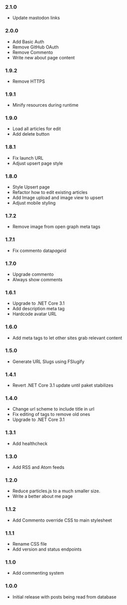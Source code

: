 ### 2.1.0

- Update mastodon links

### 2.0.0

- Add Basic Auth
- Remove GitHub OAuth
- Remove Commento
- Write new about page content

### 1.9.2

- Remove HTTPS

### 1.9.1

- Minify resources during runtime

### 1.9.0

- Load all articles for edit
- Add delete button

### 1.8.1

- Fix launch URL
- Adjust upsert page style

### 1.8.0

- Style Upsert page
- Refactor how to edit existing articles
- Add Image upload and image view to upsert
- Adjust mobile styling

### 1.7.2

- Remove image from open graph meta tags

### 1.7.1

- Fix commento data*page*id

### 1.7.0

- Upgrade commento
- Always show comments

### 1.6.1

- Upgrade to .NET Core 3.1
- Add description meta tag
- Hardcode avatar URL

### 1.6.0

- Add meta tags to let other sites grab relevant content

### 1.5.0

- Generate URL Slugs using FSlugify

### 1.4.1

- Revert .NET Core 3.1 update until paket stabilizes

### 1.4.0

- Change url scheme to include title in url
- Fix editing of tags to remove old ones
- Upgrade to .NET Core 3.1

### 1.3.1

- Add healthcheck

### 1.3.0

- Add RSS and Atom feeds

### 1.2.0

- Reduce particles.js to a much smaller size.
- Write a better about me page

### 1.1.2

- Add Commento override CSS to main stylesheet

### 1.1.1

- Rename CSS file
- Add version and status endpoints

### 1.1.0

- Add commenting system

### 1.0.0

- Initial release with posts being read from database
